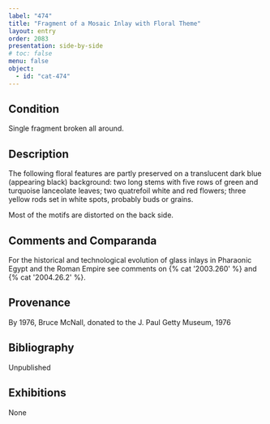 ```yaml
---
label: "474"
title: "Fragment of a Mosaic Inlay with Floral Theme"
layout: entry
order: 2083
presentation: side-by-side
# toc: false
menu: false
object:
  - id: "cat-474"
---
```


## Condition

Single fragment broken all around.

## Description

The following floral features are partly preserved on a translucent dark blue (appearing black) background: two long stems with five rows of green and turquoise lanceolate leaves; two quatrefoil white and red flowers; three yellow rods set in white spots, probably buds or grains.

Most of the motifs are distorted on the back side.

## Comments and Comparanda

For the historical and technological evolution of glass inlays in Pharaonic Egypt and the Roman Empire see comments on {% cat '2003.260' %} and {% cat '2004.26.2' %}.

## Provenance

By 1976, Bruce McNall, donated to the J. Paul Getty Museum, 1976

## Bibliography

Unpublished

## Exhibitions

None